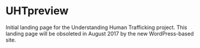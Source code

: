 # UHTpreview
Initial landing page for the Understanding Human Trafficking project. This landing page will be obsoleted in August 2017 by the new WordPress-based site.
